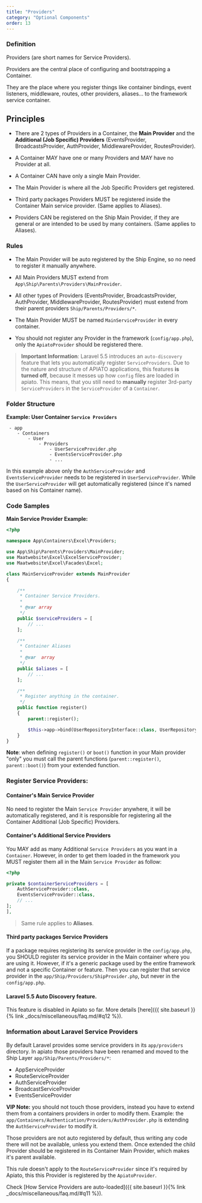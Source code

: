 ```yaml
---
title: "Providers"
category: "Optional Components"
order: 13
---
```


### Definition

Providers (are short names for Service Providers).

Providers are the central place of configuring and bootstrapping a Container.

They are the place where you register things like container bindings, event listeners, middleware, routes, other providers, aliases... to the framework service container.

## Principles

- There are 2 types of Providers in a Container, the **Main Provider** and the **Additional (Job Specific) Providers** (EventsProvider, BroadcastsProvider, AuthProvider, MiddlewareProvider, RoutesProvider).

- A Container MAY have one or many Providers and MAY have no Provider at all. 

- A Container CAN have only a single Main Provider.

- The Main Provider is where all the Job Specific Providers get registered.

- Third party packages Providers MUST be registered inside the Container Main service provider.  (Same applies to Aliases).

- Providers CAN be registered on the Ship Main Provider, if they are general or are intended to be used by many containers. (Same applies to Aliases).

### Rules

- The Main Provider will be auto registered by the Ship Engine, so no need to register it manually anywhere.

- All Main Providers MUST extend from `App\Ship\Parents\Providers\MainProvider`.

- All other types of Providers (EventsProvider, BroadcastsProvider, AuthProvider, MiddlewareProvider, RoutesProvider) must extend from their parent providers `Ship/Parents/Providers/*`.

- The Main Provider MUST be named `MainServiceProvider` in every container.

- You should not register any Provider in the framework (`config/app.php`), only the `ApiatoProvider` should be registered there.

> **Important Information**: Laravel 5.5 introduces an `auto-discovery` feature that lets you automatically register `ServiceProviders`. 
Due to the nature and structure of APIATO applications, this features **is turned off**, because it messes up how `config` files are loaded 
in apiato. This means, that you still need to **manually** register 3rd-party `ServiceProviders` in the `ServiceProvider` of a `Container`.

### Folder Structure

**Example: User Container `Service Providers`** 

```
 - app
    - Containers
        - User
            - Providers
                - UserServiceProvider.php
                - EventsServiceProvider.php
                - ...
```
            
	                
In this example above only the `AuthServiceProvider` and `EventsServiceProvider` needs to be registered in `UserServiceProvider`. While the `UserServiceProvider` will get automatically registered (since it's named based on his Container name).

### Code Samples

**Main Service Provider Example:** 


```php
<?php

namespace App\Containers\Excel\Providers;

use App\Ship\Parents\Providers\MainProvider;
use Maatwebsite\Excel\ExcelServiceProvider;
use Maatwebsite\Excel\Facades\Excel;

class MainServiceProvider extends MainProvider
{

    /**
     * Container Service Providers.
     *
     * @var array
     */
    public $serviceProviders = [
        // ...			
    ];

    /**
     * Container Aliases
     *
     * @var  array
     */
    public $aliases = [
        // ...
    ];

    /**
     * Register anything in the container.
     */
    public function register()
    {
        parent::register();

        $this->app->bind(UserRepositoryInterface::class, UserRepository::class);
    }
}
```

	 
**Note**: when defining `register()` or `boot()` function in your Main provider "only" you must call the parent functions (`parent::register()`, `parent::boot()`) from your extended function.

### Register Service Providers:

#### Container's Main Service Provider

No need to register the Main `Service Provider` anywhere, it will be automatically registered, and it is responsible for registering all the Container Additional (Job Specific) Providers.

#### Container's Additional Service Providers

You MAY add as many Additional `Service Providers` as you want in a `Container`. However, in order to get them loaded in the framework you MUST register them all in the Main `Service Provider` as follow:


```php
<?php

private $containerServiceProviders = [
    AuthServiceProvider::class,
    EventsServiceProvider::class,
    // ...
];
], 
```

> Same rule applies to **Aliases**.

#### Third party packages Service Providers

If a package requires registering its service provider in the `config/app.php`, you SHOULD register its service provider in the Main container where you are using it.
However, if it's a generic package used by the entire framework and not a specific Container or feature. Then you can register that service provider in the `app/Ship/Providers/ShipProvider.php`, but never in the `config/app.php`.


#### Laravel 5.5 Auto Discovery feature.

This feature is disabled in Apiato so far. 
More details [here]({{ site.baseurl }}{% link _docs/miscellaneous/faq.md/#q12 %}).


### Information about Laravel Service Providers

By default Laravel provides some service providers in its `app/providers` directory. 
In apiato those providers have been renamed and moved to the Ship Layer `app/Ship/Parents/Providers/*`:

- AppServiceProvider
- RouteServiceProvider
- AuthServiceProvider
- BroadcastServiceProvider
- EventsServiceProvider

**VIP Note:** you should not touch those providers, instead you have to extend them from a containers providers in order to modify them. 
Example: the `app/Containers/Authentication/Providers/AuthProvider.php` is extending the `AuthServiceProvider` to modify it.

Those providers are not auto registered by default, thus writing any code there will not be available, unless you extend them. 
Once extended the child Provider should be registered in its Container Main Provider, which makes it's parent available.

This rule doesn't apply to the `RouteServiceProvider` since it's required by Apiato, this this Provider is registered by the `ApiatoProvider`.

Check [How Service Providers are auto-loaded]({{ site.baseurl }}{% link _docs/miscellaneous/faq.md/#q11 %}).
